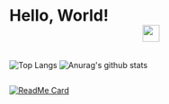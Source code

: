 # Hello, World!<center> <img src="https://raw.githubusercontent.com/MartinHeinz/MartinHeinz/master/wave.gif" width="30px"></center>

<div style="display: flex">
  
![Top Langs](https://github-readme-stats.vercel.app/api/top-langs/?username=Nathan985&theme=tokyonight)
![Anurag's github stats](https://github-readme-stats.vercel.app/api?username=Nathan985&show_icons=true&theme=radical)

</div>

[![ReadMe Card](https://github-readme-stats.vercel.app/api/pin/?username=Nathan985&repo=AppChat)](https://github.com/anuraghazra/github-readme-stats)
